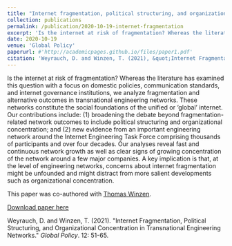 ```yaml
---
title: "Internet fragmentation, political structuring, and organizational concentration in transnational engineering networks"
collection: publications
permalink: /publication/2020-10-19-internet-fragmentation
excerpt: 'Is the internet at risk of fragmentation? Whereas the literature has examined this question with a focus on domestic policies, communication standards, and internet governance institutions, we analyze fragmentation and alternative outcomes in transnational engineering networks.'
date: 2020-10-19
venue: 'Global Policy'
paperurl: #'http://academicpages.github.io/files/paper1.pdf'
citation: 'Weyrauch, D. and Winzen, T. (2021), &quot;Internet Fragmentation, Political Structuring, and Organizational Concentration in Transnational Engineering Networks.&quot; <i>Global Policy</i>. 12: 51-65.'
---
```


Is the internet at risk of fragmentation? Whereas the literature has examined this question with a focus on domestic policies, communication standards, and internet governance institutions, we analyze fragmentation and alternative outcomes in transnational engineering networks. These networks constitute the social foundations of the unified or ‘global’ internet. Our contributions include: (1) broadening the debate beyond fragmentation-related network outcomes to include political structuring and organizational concentration; and (2) new evidence from an important engineering network around the Internet Engineering Task Force comprising thousands of participants and over four decades. Our analyses reveal fast and continuous network growth as well as clear signs of growing concentration of the network around a few major companies. A key implication is that, at the level of engineering networks, concerns about internet fragmentation might be unfounded and might distract from more salient developments such as organizational concentration.

This paper was co-authored with [Thomas Winzen](https://thomaswinzen.com/).

[Download paper here](https://onlinelibrary.wiley.com/doi/full/10.1111/1758-5899.12873)

Weyrauch, D. and Winzen, T. (2021). &quot;Internet Fragmentation, Political Structuring, and Organizational Concentration in Transnational Engineering Networks.&quot; <i>Global Policy</i>. 12: 51-65.